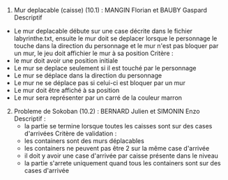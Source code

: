 1. Mur deplacable (caisse) (10.1) : MANGIN Florian et BAUBY Gaspard
Descriptif
  - Le mur deplacable débute sur une case décrite dans le fichier labyrinthe.txt, ensuite le mur doit se deplacer
    lorsque le personnage le touche dans la direction du personnage et le mur n'est pas bloquer par un mur, 
    le jeu doit affichier le mur à sa position
Critère : 
  - le mur doit avoir une position initiale
  - Le mur se deplace seulement si il est touché par le personnage
  - Le mur se déplace dans la direction du personnage
  - Le mur ne se déplace pas si celui-ci est bloquer par un mur
  - Le mur doit être affiché à sa position
  - Le mur sera représenter par un carré de la couleur marron


2. Probleme de Sokoban (10.2) : BERNARD Julien et SIMONIN Enzo
Descriptif : 
    - la partie se termine lorsque toutes les caisses sont sur des cases d'arrivées
Critère de validation : 
    - les containers sont des murs déplacables
    - les containers ne peuvent pas être 2 sur la même case d'arrivée 
    - il doit y avoir une case d'arrivée par caisse présente dans le niveau
    - la partie s'arrete uniquement quand tous les containers sont sur des cases d'arrivée

